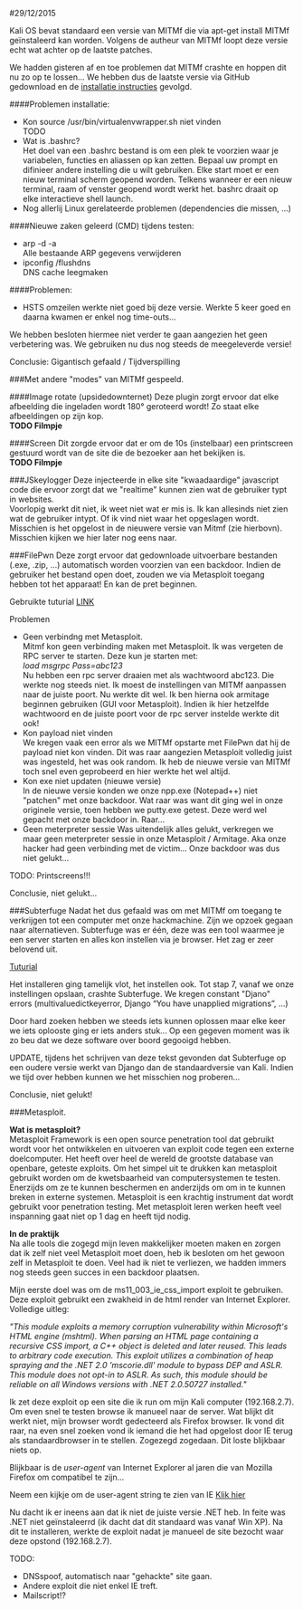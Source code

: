 #29/12/2015

Kali OS bevat standaard een versie van MITMf die via apt-get install MITMf geïnstaleerd kan worden.
Volgens de autheur van MITMf loopt deze versie echt wat achter op de laatste patches.

We hadden gisteren af en toe problemen dat MITMf crashte en hoppen dit nu zo op te lossen...
We hebben dus de laatste versie via GitHub gedownload en de [installatie instructies](https://github.com/byt3bl33d3r/MITMf/wiki/Installation) gevolgd.

####Problemen installatie:
- Kon source /usr/bin/virtualenvwrapper.sh niet vinden </br> TODO
- Wat is .bashrc? </br> 
Het doel van een .bashrc bestand is om een plek te voorzien waar je variabelen, functies en aliassen op kan zetten. Bepaal uw prompt en difinieer andere instelling die u wilt gebruiken. Elke start moet er een nieuw terminal scherm geopend worden. Telkens wanneer er een nieuw terminal, raam of venster geopend wordt werkt het. bashrc draait op elke interactieve shell launch.
- Nog allerlij Linux gerelateerde problemen (dependencies die missen, ...)

####Nieuwe zaken geleerd (CMD) tijdens testen: 
- arp -d -a  </br> Alle bestaande ARP gegevens verwijderen 
- ipconfig /flushdns </br> DNS cache leegmaken

####Problemen:
- HSTS omzeilen werkte niet goed bij deze versie. Werkte 5 keer goed en daarna kwamen er enkel nog time-outs...

We hebben besloten hiermee niet verder te gaan aangezien het geen verbetering was. We gebruiken nu dus nog steeds de meegeleverde versie!

Conclusie: Gigantisch gefaald / Tijdverspilling

###Met andere "modes" van MITMf gespeeld.

####Image rotate (upsidedownternet)
Deze plugin zorgt ervoor dat elke afbeelding die ingeladen wordt 180° geroteerd wordt! Zo staat elke afbeeldingen op zijn kop. </br>
**TODO Filmpje**

####Screen
Dit zorgde ervoor dat er om de 10s (instelbaar) een printscreen gestuurd wordt van de site die de bezoeker aan het bekijken is. </br>
**TODO Filmpje**

###JSkeylogger
Deze injecteerde in elke site "kwaadaardige" javascript code die ervoor zorgt dat we "realtime" kunnen zien wat de gebruiker typt in websites. </br>
Voorlopig werkt dit niet, ik weet niet wat er mis is. Ik kan allesinds niet zien wat de gebruiker intypt. Of ik vind niet waar het opgeslagen wordt. Misschien is het opgelost in de nieuwere versie van Mitmf (zie hierbovn). Misschien kijken we hier later nog eens naar.

###FilePwn 
Deze zorgt ervoor dat gedownloade uitvoerbare bestanden  (.exe, .zip, ...) automatisch worden voorzien van een backdoor. Indien de gebruiker het bestand open doet, zouden we via Metasploit toegang hebben tot het apparaat! En kan de pret beginnen.

Gebruikte tuturial [LINK](http://null-byte.wonderhowto.com/how-to/backdooring-fly-with-mitmf-0160383/)

Problemen
- Geen verbindng met Metasploit. </br>
  Mitmf kon geen verbinding maken met Metasploit. Ik was vergeten de RPC server te starten. Deze kun je starten met: </br>
  *load msgrpc Pass=abc123*</br>
  Nu hebben een rpc server draaien met als wachtwoord abc123. Die werkte nog steeds niet. Ik moest de instellingen van MITMf aanpassen   naar de juiste poort. Nu werkte dit wel. Ik ben hierna ook armitage beginnen gebruiken (GUI voor Metasploit). Indien ik hier          hetzelfde wachtwoord en de juiste poort voor de rpc server instelde werkte dit ook!
- Kon payload niet vinden </br>
  We kregen vaak een error als we MITMf opstarte met FilePwn dat hij de payload niet kon vinden. Dit was raar aangezien Metasploit      volledig juist was ingesteld, het was ook random. Ik heb de nieuwe versie van MITMf toch snel even geprobeerd en hier werkte het wel   altijd.
- Kon exe niet updaten (nieuwe versie) </br>
  In de nieuwe versie konden we onze npp.exe (Notepad++) niet "patchen" met onze backdoor. Wat raar was want dit ging wel in onze       originele versie, toen hebben we putty.exe getest. Deze werd wel gepacht met onze backdoor in. Raar...
- Geen meterpreter sessie
  Was uitendelijk alles gelukt, verkregen we maar geen meterpreter sessie in onze Metasploit  / Armitage. Aka onze hacker had geen      verbinding met de victim... Onze backdoor was dus niet gelukt...

TODO: Printscreens!!!

Conclusie, niet gelukt...

###Subterfuge
Nadat het dus gefaald was om met MITMf om toegang te verkrijgen tot een computer met onze hackmachine. Zijn we opzoek gegaan naar alternatieven. Subterfuge was er één, deze was een tool waarmee je een server starten en alles kon instellen via je browser. Het zag er zeer belovend uit.

[Tuturial](http://technovortex.blogspot.be/2013/08/getting-meterpreter-session-over-mitm.html)

Het installeren ging tamelijk vlot, het instellen ook. Tot stap 7, vanaf we onze instellingen opslaan, crashte Subterfuge. We kregen constant "Djano" errors (multivaluedictkeyerror, Django “You have unapplied migrations”, ...)

Door hard zoeken hebben we steeds iets kunnen oplossen maar elke keer we iets oplooste ging er iets anders stuk... Op een gegeven moment was ik zo beu dat we deze software over boord gegooigd hebben.

UPDATE, tijdens het schrijven van deze tekst gevonden dat Subterfuge op een oudere versie werkt van Django dan de standaardversie van Kali. Indien we tijd over hebben kunnen we het misschien nog proberen...

Conclusie, niet gelukt!

###Metasploit.

**Wat is metasploit?**</br>
Metasploit Framework is een open source penetration tool dat gebruikt wordt voor het ontwikkelen en uitvoeren van exploit code tegen een externe doelcomputer. Het heeft over heel de wereld de grootste database van openbare, geteste exploits. Om het simpel uit te drukken kan metasploit gebruikt worden om de kwetsbaarheid van computersystemen te testen. Enerzijds om ze te kunnen beschermen en anderzijds om om in te kunnen breken in externe systemen. Metasploit is een krachtig instrument dat wordt gebruikt voor penetration testing. Met metasploit leren werken heeft veel inspanning gaat niet op 1 dag en heeft tijd nodig.

**In de praktijk**</br>
Na alle tools die zogegd mijn leven makkelijker moeten maken en zorgen dat ik zelf niet veel Metasploit moet doen, heb ik besloten om het gewoon zelf in Metasploit te doen. Veel had ik niet te verliezen, we hadden immers nog steeds geen succes in een backdoor plaatsen.

Mijn eerste doel was om de ms11_003_ie_css_import exploit te gebruiken. Deze exploit gebruikt een zwakheid in de html render van Internet Explorer. Volledige uitleg:

*"This module exploits a memory corruption vulnerability within Microsoft\'s HTML engine (mshtml). When parsing an HTML page containing a recursive CSS import, a C++ object is deleted and later reused. This leads to arbitrary code execution. This exploit utilizes a combination of heap spraying and the .NET 2.0 'mscorie.dll' module to bypass DEP and ASLR. This module does not opt-in to ASLR. As such, this module should be reliable on all Windows versions with .NET 2.0.50727 installed."*

Ik zet deze exploit op een site die ik run om mijn Kali computer (192.168.2.7). Om even snel te testen browse ik manueel naar de server. Wat blijkt dit werkt niet, mijn browser wordt gedecteerd als Firefox browser. Ik vond dit raar, na even snel zoeken vond ik iemand die het had opgelost door IE terug als standaardbrowser in te stellen. Zogezegd zogedaan. Dit loste blijkbaar niets op.

Blijkbaar is de *user-agent* van Internet Explorer al jaren die van Mozilla Firefox om compatibel te zijn...

Neem een kijkje om de user-agent string te zien van IE [Klik hier](http://www.useragentstring.com/pages/Internet%20Explorer/)

Nu dacht ik er ineens aan dat ik niet de juiste versie .NET heb. In feite was .NET niet geïnstaleerrd (ik dacht dat dit standaard was vanaf Win XP). Na dit te installeren, werkte de exploit nadat je manueel de site bezocht waar deze opstond (192.168.2.7).

TODO:
* DNSspoof, automatisch naar "gehackte" site gaan. 
* Andere exploit die niet enkel IE treft. 
* Mailscript!?

